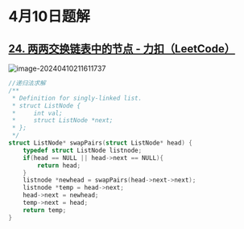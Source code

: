 # 4月10日题解

## [24. 两两交换链表中的节点 - 力扣（LeetCode）](https://leetcode.cn/problems/swap-nodes-in-pairs/submissions/522170423/)

![image-20240410211611737](https://picture-cloud-store.oss-cn-beijing.aliyuncs.com/image-20240410211611737.png)

```c
//递归法求解
/**
 * Definition for singly-linked list.
 * struct ListNode {
 *     int val;
 *     struct ListNode *next;
 * };
 */
struct ListNode* swapPairs(struct ListNode* head) {
    typedef struct ListNode listnode;
    if(head == NULL || head->next == NULL){
        return head;
    }
    listnode *newhead = swapPairs(head->next->next);
    listnode *temp = head->next;
    head->next = newhead;
    temp->next = head;
    return temp;
}
```

